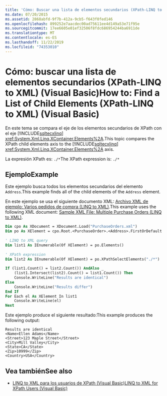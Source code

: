 ```yaml
---
title: 'Cómo: Buscar una lista de elementos secundarios (XPath-LINQ to XML)'
ms.date: 07/20/2015
ms.assetid: 2868abfd-9f7b-412a-9cb5-f643f0fed146
ms.openlocfilehash: 899252e7aacdec00ad75611ee4d149a53e71f95e
ms.sourcegitcommit: 17ee6605e01ef32506f8fdc686954244ba6911de
ms.translationtype: MT
ms.contentlocale: es-ES
ms.lasthandoff: 11/22/2019
ms.locfileid: "74353010"
---
```

# <a name="how-to-find-a-list-of-child-elements-xpath-linq-to-xml-visual-basic"></a><span data-ttu-id="26384-102">Cómo: buscar una lista de elementos secundarios (XPath-LINQ to XML) (Visual Basic)</span><span class="sxs-lookup"><span data-stu-id="26384-102">How to: Find a List of Child Elements (XPath-LINQ to XML) (Visual Basic)</span></span>
<span data-ttu-id="26384-103">En este tema se compara el eje de los elementos secundarios de XPath con el eje [!INCLUDE[sqltecxlinq](~/includes/sqltecxlinq-md.md)] <xref:System.Xml.Linq.XContainer.Elements%2A>.</span><span class="sxs-lookup"><span data-stu-id="26384-103">This topic compares the XPath child elements axis to the [!INCLUDE[sqltecxlinq](~/includes/sqltecxlinq-md.md)] <xref:System.Xml.Linq.XContainer.Elements%2A> axis.</span></span>  
  
 <span data-ttu-id="26384-104">La expresión XPath es: `./*`</span><span class="sxs-lookup"><span data-stu-id="26384-104">The XPath expression is: `./*`</span></span>  
  
## <a name="example"></a><span data-ttu-id="26384-105">Ejemplo</span><span class="sxs-lookup"><span data-stu-id="26384-105">Example</span></span>  
 <span data-ttu-id="26384-106">Este ejemplo busca todos los elementos secundarios del elemento `Address`.</span><span class="sxs-lookup"><span data-stu-id="26384-106">This example finds all of the child elements of the `Address` element.</span></span>  
  
 <span data-ttu-id="26384-107">En este ejemplo se usa el siguiente documento XML: [Archivo XML de ejemplo: Varios pedidos de compra (LINQ to XML)](../../../../visual-basic/programming-guide/concepts/linq/sample-xml-file-multiple-purchase-orders-linq-to-xml.md).</span><span class="sxs-lookup"><span data-stu-id="26384-107">This example uses the following XML document: [Sample XML File: Multiple Purchase Orders (LINQ to XML)](../../../../visual-basic/programming-guide/concepts/linq/sample-xml-file-multiple-purchase-orders-linq-to-xml.md).</span></span>  
  
```vb  
Dim cpo As XDocument = XDocument.Load("PurchaseOrders.xml")  
Dim po As XElement = cpo.Root.<PurchaseOrder>.<Address>.FirstOrDefault  
  
' LINQ to XML query  
Dim list1 As IEnumerable(Of XElement) = po.Elements()  
  
' XPath expression  
Dim list2 As IEnumerable(Of XElement) = po.XPathSelectElements("./*")  
  
If (list1.Count() = list2.Count()) AndAlso _  
    (list1.Intersect(list2).Count() = list1.Count()) Then  
    Console.WriteLine("Results are identical")  
Else  
    Console.WriteLine("Results differ")  
End If  
For Each el As XElement In list1  
    Console.WriteLine(el)  
Next  
```  
  
 <span data-ttu-id="26384-108">Este ejemplo produce el siguiente resultado:</span><span class="sxs-lookup"><span data-stu-id="26384-108">This example produces the following output:</span></span>  
  
```console
Results are identical  
<Name>Ellen Adams</Name>  
<Street>123 Maple Street</Street>  
<City>Mill Valley</City>  
<State>CA</State>  
<Zip>10999</Zip>  
<Country>USA</Country>  
```  
  
## <a name="see-also"></a><span data-ttu-id="26384-109">Vea también</span><span class="sxs-lookup"><span data-stu-id="26384-109">See also</span></span>

- [<span data-ttu-id="26384-110">LINQ to XML para los usuarios de XPath (Visual Basic)</span><span class="sxs-lookup"><span data-stu-id="26384-110">LINQ to XML for XPath Users (Visual Basic)</span></span>](../../../../visual-basic/programming-guide/concepts/linq/linq-to-xml-for-xpath-users.md)
